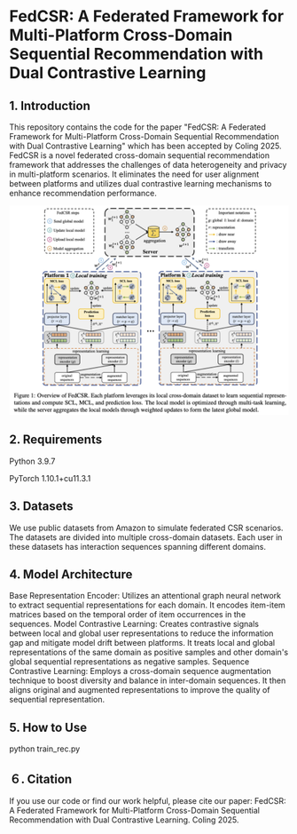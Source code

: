 # FedCSR: A Federated Framework for Multi-Platform Cross-Domain Sequential Recommendation with Dual Contrastive Learning

## 1. Introduction
This repository contains the code for the paper "FedCSR: A Federated Framework for Multi-Platform Cross-Domain Sequential Recommendation with Dual Contrastive Learning" which has been accepted by Coling 2025. FedCSR is a novel federated cross-domain sequential recommendation framework that addresses the challenges of data heterogeneity and privacy in multi-platform scenarios. It eliminates the need for user alignment between platforms and utilizes dual contrastive learning mechanisms to enhance recommendation performance.

![image](https://github.com/zdy769243418/FedCSR-v1/blob/main/model/framework.png)

## 2. Requirements
  Python 3.9.7
  
  PyTorch 1.10.1+cu11.3.1
## 3. Datasets
We use public datasets from Amazon to simulate federated CSR scenarios. The datasets are divided into multiple cross-domain datasets. Each user in these datasets has interaction sequences spanning different domains.

## 4. Model Architecture
Base Representation Encoder: Utilizes an attentional graph neural network to extract sequential representations for each domain. It encodes item-item matrices based on the temporal order of item occurrences in the sequences.
Model Contrastive Learning: Creates contrastive signals between local and global user representations to reduce the information gap and mitigate model drift between platforms. It treats local and global representations of the same domain as positive samples and other domain's global sequential representations as negative samples.
Sequence Contrastive Learning: Employs a cross-domain sequence augmentation technique to boost diversity and balance in inter-domain sequences. It then aligns original and augmented representations to improve the quality of sequential representation.

## 5. How to Use
python train_rec.py

## ６. Citation
If you use our code or find our work helpful, please cite our paper:
FedCSR: A Federated Framework for Multi-Platform Cross-Domain Sequential Recommendation with Dual Contrastive Learning. Coling 2025.
